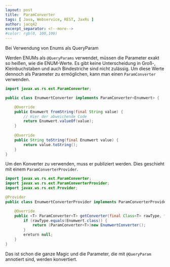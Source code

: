 ```yaml
---
layout: post
title:  ParamConverter
tags: [ Java, Webservice, REST, JaxRs ]
author: jacq42
excerpt_separator: <!--more-->
#color: rgb(0, 100,100)
---
```


Bei Verwendung von Enums als QueryParam

<!--more-->

Werden ENUMs als `@QueryParams` verwendet, müssen die Parameter exakt so heißen, wie die ENUM-Werte. Es gibt keine
Unterscheidung in Groß-, Kleinbuchstaben und auch Bindestriche sind nicht zulässig. Um diese Werte dennoch als Parameter
zu ermöglichen, kann man einen `ParamConverter` verwenden.

```java
import javax.ws.rs.ext.ParamConverter;

public class EnumwertConverter implements ParamConverter<Enumwert> {

	@Override
	public Enumwert fromString(final String value) {
		// Hier der abweichende Code
		return Enumwert.valueOf(value);
	}
	
	@Override
	public String toString(final Enumwert value) {
		return value.toString();
	}
}
```

Um den Konverter zu verwenden, muss er publiziert werden. Dies geschieht mit einem `ParamConverterProvider`.

```java
import javax.ws.rs.ext.ParamConverter;
import javax.ws.rs.ext.ParamConverterProvider;
import javax.ws.rs.ext.Provider;

@Provider
public class EnumwertConverterProvider implements ParamConverterProvider {

	@Override
	public <T> ParamConverter<T> getConverter(final Class<T> rawType, final Type genericType, final Annotation[] annotations) {
		if (rawType.equals(Enumwert.class)) {
			return (ParamConverter<T>)new EnumwertConverter();
		}
		ereturn null;
	}
}
```

Das ist schon die ganze Magic und die Parameter, die mit `@QueryParam` annotiert sind, werden konvertiert.
